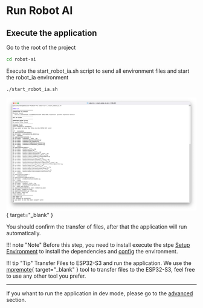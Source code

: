 # Run Robot AI


## Execute the application



Go to the root of the project

```bash
cd robot-ai
```


Execute the start_robot_ia.sh script to send all environment files and start the robot_ia environment

```bash
./start_robot_ia.sh
```

[![Run Robot AI](../images/setup/terminal.png)](../images/setup/terminal.png){ target="_blank" }


You should confirm the transfer of files, after that the application will run automatically.


!!! note "Note"
    Before this step, you need to install execute the stpe [Setup Environment](environment.md) to install the dependencies and [config](config.md) the environment.

!!! tip "Tip"
    Transfer Files to ESP32-S3 and run the application. We use the [mpremote](https://docs.micropython.org/en/latest/reference/mpremote.html){ target="_blank" } tool to transfer files to the ESP32-S3, feel free to use any other tool you prefer.


---

If you whant to run the application in dev mode, please go to the [advanced](advanced/sync.md) section.